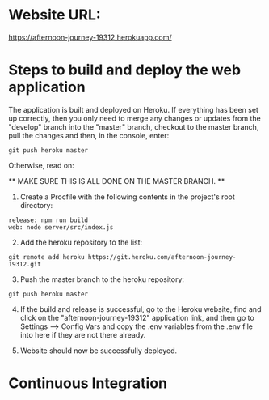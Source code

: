 # Website URL: 
https://afternoon-journey-19312.herokuapp.com/

# Steps to build and deploy the web application
The application is built and deployed on Heroku.
If everything has been set up correctly, then you only need to merge any changes or updates from the "develop" branch into the "master" branch, checkout to the master branch, pull the changes and then, in the console, enter:
```
git push heroku master
```
Otherwise, read on:

** MAKE SURE THIS IS ALL DONE ON THE MASTER BRANCH. **

1. Create a Procfile with the following contents in the project's root directory:

```
release: npm run build
web: node server/src/index.js
```

2. Add the heroku repository to the list:

```
git remote add heroku https://git.heroku.com/afternoon-journey-19312.git
```

3. Push the master branch to the heroku repository:

```
git push heroku master
```

4. If the build and release is successful, go to the Heroku website, find and click on the "afternoon-journey-19312" application link, and then go to Settings --> Config Vars and copy the .env variables from the .env file into here if they are not there already.

5. Website should now be successfully deployed. </br>

# Continuous Integration
